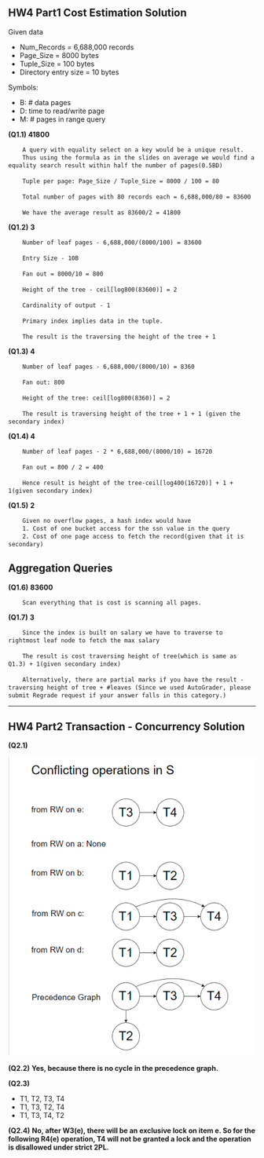 ## HW4 Part1 Cost Estimation Solution

Given data
* Num_Records = 6,688,000 records
* Page_Size = 8000 bytes
* Tuple_Size = 100 bytes
* Directory entry size = 10 bytes

Symbols:
* B: # data pages
* D: time to read/write page
* M: # pages in range query

**(Q1.1)** **41800**

		A query with equality select on a key would be a unique result. 
		Thus using the formula as in the slides on average we would find a equality search result within half the number of pages(0.5BD)
		
		Tuple per page: Page_Size / Tuple_Size = 8000 / 100 = 80
	
		Total number of pages with 80 records each = 6,688,000/80 = 83600
	
		We have the average result as 83600/2 = 41800

**(Q1.2)** **3**

		Number of leaf pages - 6,688,000/(8000/100) = 83600
	
		Entry Size - 10B
	
	  	Fan out = 8000/10 = 800
	
		Height of the tree - ceil[log800(83600)] = 2
	
		Cardinality of output - 1
	
		Primary index implies data in the tuple.
	
		The result is the traversing the height of the tree + 1

**(Q1.3)** **4**	

		Number of leaf pages - 6,688,000/(8000/10) = 8360
	
		Fan out: 800
	
		Height of the tree: ceil[log800(8360)] = 2
	
		The result is traversing height of the tree + 1 + 1 (given the secondary index)

**(Q1.4) 4**

```
	Number of leaf pages - 2 * 6,688,000/(8000/10) = 16720

	Fan out = 800 / 2 = 400

	Hence result is height of the tree-ceil[log400(16720)] + 1 + 1(given secondary index)	
```

**(Q1.5)** **2**

		Given no overflow pages, a hash index would have
		1. Cost of one bucket access for the ssn value in the query
		2. Cost of one page access to fetch the record(given that it is secondary)


## Aggregation Queries

**(Q1.6)** **83600**

		Scan everything that is cost is scanning all pages. 

**(Q1.7)**  **3** 

		Since the index is built on salary we have to traverse to rightmost leaf node to fetch the max salary 
	
		The result is cost traversing height of tree(which is same as Q1.3) + 1(given secondary index)
		
		Alternatively, there are partial marks if you have the result - traversing height of tree + #leaves (Since we used AutoGrader, please submit Regrade request if your answer falls in this category.)

---------------------------------
## HW4 Part2 Transaction - Concurrency Solution

**(Q2.1)**

![](p2-a.png)

**(Q2.2)** **Yes, because there is no cycle in the precedence graph.**

**(Q2.3)**
- T1, T2, T3, T4
- T1, T3, T2, T4
- T1, T3, T4, T2


**(Q2.4)** **No, after W3(e), there will be an exclusive lock on item e. So for the following R4(e) operation, T4 will not be granted a lock and the operation is disallowed under strict 2PL.**
